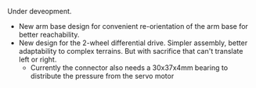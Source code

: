 Under deveopment. 
- New arm base design for convenient re-orientation of the arm base for better reachability.
- New design for the 2-wheel differential drive. Simpler assembly, better adaptability to complex terrains. But with sacrifice that can't translate left or right.
    - Currently the connector also needs a 30x37x4mm bearing to distribute the pressure from the servo motor 
